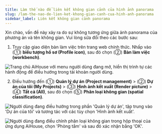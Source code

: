 ```yaml
---
title: Làm thế nào để liên kết không gian cảnh của hình ảnh panorama
slug: /lam-the-nao-de-lien-ket-khong-gian-canh-cua-hinh-anh-panorama
sidebar_label: Liên kết không gian cảnh panorama
---
```


Xin chào, vấn đề này xảy ra do sự không tương ứng giữa ảnh panorama của phương án và tên không gian. Vui lòng sửa đổi theo các bước sau:

1. Truy cập giao diện bàn làm việc trên trang web chính thức. Nhấp vào (①) **biểu tượng hồ sơ (Profile icon)**, sau đó chọn (②) **Bàn làm việc (workbench)**.

![Trang chủ AiHouse với menu người dùng đang mở, hiển thị trình tự các hành động để điều hướng trong tài khoản người dùng.](https://storage.googleapis.com/jegavn_kb/images/14855aa5-164a-409f-ab53-b0bdd606cf72.png)

2. Điều hướng đến (①) **Quản lý dự án (Project management)** > (②) **Dự án của tôi (My Projects)** > (③) **Hình ảnh kết xuất (Render picture)** > (④) **Tất cả (All)**, sau đó chọn (⑤) **Phân loại không gian (spatial classification)**.

![Người dùng đang điều hướng trong phần 'Quản lý dự án', tập trung vào 'Dự án của tôi' và tương tác với các tùy chọn 'Hình ảnh kết xuất'.](https://storage.googleapis.com/jegavn_kb/images/60fd25c2-ef51-4204-a80a-29270983c55b.png)

![Người dùng đang điều chỉnh phân loại không gian trong hộp thoại của ứng dụng AiHouse, chọn 'Phòng tắm' và sau đó xác nhận bằng 'OK'.](https://storage.googleapis.com/jegavn_kb/images/3f4addf5-e303-4046-bdc9-167d479e62c1.png)
